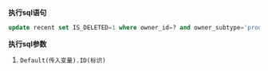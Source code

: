 <p class="panel-title"><b>执行sql语句</b></p>

```sql
update recent set IS_DELETED=1 where owner_id=? and owner_subtype='product'
```

<p class="panel-title"><b>执行sql参数</b></p>

1. `Default(传入变量).ID(标识)`

